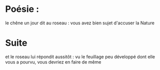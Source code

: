 # Poésie :
le chêne un jour dit au roseau :
vous avez bien sujet d'accuser la Nature

# Suite
et le roseau lui répondit aussitôt :
vu le feuillage peu développé dont elle vous a pourvu, vous devriez en faire de même